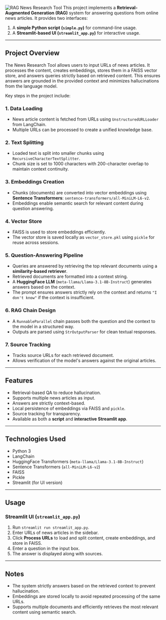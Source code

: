 ![RAG News Research Tool](<img width="1918" height="747" alt="Screenshot 2025-09-30 033606" src="https://github.com/user-attachments/assets/3d1c05d8-a80b-4fd9-be9d-55de56f79c95" />
)
This project implements a **Retrieval-Augmented Generation (RAG)** system for answering questions from online news articles. It provides two interfaces:  

1. A **simple Python script (`simple.py`)** for command-line usage.  
2. A **Streamlit-based UI (`streamlit_app.py`)** for interactive usage.

---

## Project Overview

The News Research Tool allows users to input URLs of news articles. It processes the content, creates embeddings, stores them in a FAISS vector store, and answers queries strictly based on retrieved content. This ensures answers are grounded in the provided context and minimizes hallucinations from the language model.

Key steps in the project include:

### 1. Data Loading
- News article content is fetched from URLs using `UnstructuredURLLoader` from LangChain.
- Multiple URLs can be processed to create a unified knowledge base.

### 2. Text Splitting
- Loaded text is split into smaller chunks using `RecursiveCharacterTextSplitter`.
- Chunk size is set to 1000 characters with 200-character overlap to maintain context continuity.

### 3. Embeddings Creation
- Chunks (documents) are converted into vector embeddings using **Sentence Transformers**: `sentence-transformers/all-MiniLM-L6-v2`.
- Embeddings enable semantic search for relevant content during question answering.

### 4. Vector Store
- FAISS is used to store embeddings efficiently.
- The vector store is saved locally as `vector_store.pkl` using `pickle` for reuse across sessions.

### 5. Question-Answering Pipeline
- Queries are answered by retrieving the top relevant documents using a **similarity-based retriever**.
- Retrieved documents are formatted into a context string.
- A **HuggingFace LLM** (`meta-llama/Llama-3.1-8B-Instruct`) generates answers based on the context.
- The prompt ensures answers strictly rely on the context and returns `"I don't know"` if the context is insufficient.

### 6. RAG Chain Design
- A `RunnableParallel` chain passes both the question and the context to the model in a structured way.
- Outputs are parsed using `StrOutputParser` for clean textual responses.

### 7. Source Tracking
- Tracks source URLs for each retrieved document.
- Allows verification of the model's answers against the original articles.

---

## Features

- Retrieval-based QA to reduce hallucination.
- Supports multiple news articles as input.
- Answers are strictly context-based.
- Local persistence of embeddings via FAISS and `pickle`.
- Source tracking for transparency.
- Available as both a **script** and **interactive Streamlit app**.

---

## Technologies Used

- Python 3
- LangChain
- HuggingFace Transformers (`meta-llama/Llama-3.1-8B-Instruct`)
- Sentence Transformers (`all-MiniLM-L6-v2`)
- FAISS
- Pickle
- Streamlit (for UI version)

---

## Usage

### Streamlit UI (`streamlit_app.py`)
1. Run `streamlit run streamlit_app.py`.
2. Enter URLs of news articles in the sidebar.
3. Click **Process URLs** to load and split content, create embeddings, and store in FAISS.
4. Enter a question in the input box.
5. The answer is displayed along with sources.

---

## Notes

- The system strictly answers based on the retrieved context to prevent hallucination.
- Embeddings are stored locally to avoid repeated processing of the same URLs.
- Supports multiple documents and efficiently retrieves the most relevant content using semantic search.
